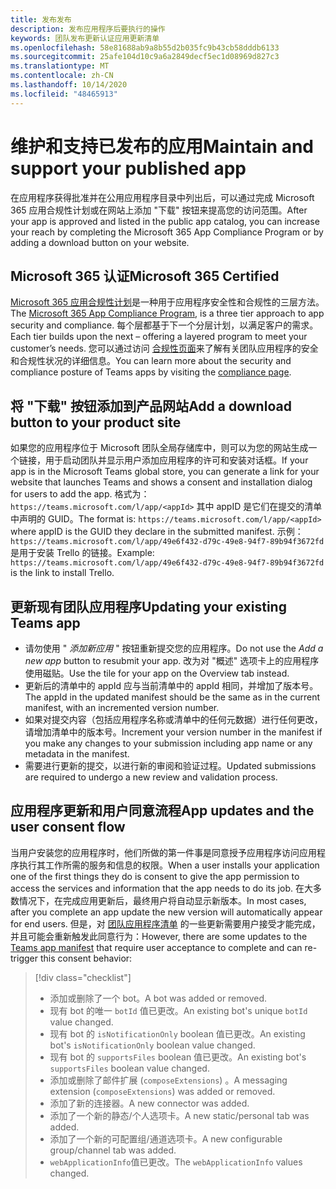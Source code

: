 ```yaml
---
title: 发布发布
description: 发布应用程序后要执行的操作
keywords: 团队发布更新认证应用更新清单
ms.openlocfilehash: 58e81688ab9a8b55d2b035fc9b43cb58dddb6133
ms.sourcegitcommit: 25afe104d10c9a6a2849decf5ec1d08969d827c3
ms.translationtype: MT
ms.contentlocale: zh-CN
ms.lasthandoff: 10/14/2020
ms.locfileid: "48465913"
---
```

# <a name="maintain-and-support-your-published-app"></a><span data-ttu-id="e536f-104">维护和支持已发布的应用</span><span class="sxs-lookup"><span data-stu-id="e536f-104">Maintain and support your published app</span></span> 

<span data-ttu-id="e536f-105">在应用程序获得批准并在公用应用程序目录中列出后，可以通过完成 Microsoft 365 应用合规性计划或在网站上添加 "下载" 按钮来提高您的访问范围。</span><span class="sxs-lookup"><span data-stu-id="e536f-105">After your app is approved and listed in the public app catalog, you can increase your reach by completing the Microsoft 365 App Compliance Program or by adding a download button on your website.</span></span>

## <a name="microsoft-365-certified"></a><span data-ttu-id="e536f-106">Microsoft 365 认证</span><span class="sxs-lookup"><span data-stu-id="e536f-106">Microsoft 365 Certified</span></span>

<span data-ttu-id="e536f-107">[Microsoft 365 应用合规性计划](./application-certification.md)是一种用于应用程序安全性和合规性的三层方法。</span><span class="sxs-lookup"><span data-stu-id="e536f-107">The [Microsoft 365 App Compliance Program](./application-certification.md), is a three tier approach to app security and compliance.</span></span> <span data-ttu-id="e536f-108">每个层都基于下一个分层计划，以满足客户的需求。</span><span class="sxs-lookup"><span data-stu-id="e536f-108">Each tier builds upon the next – offering a layered program to meet your customer’s needs.</span></span> <span data-ttu-id="e536f-109">您可以通过访问 [合规性页面](https://docs.microsoft.com/microsoft-365-app-certification/teams/teams-apps)来了解有关团队应用程序的安全和合规性状况的详细信息。</span><span class="sxs-lookup"><span data-stu-id="e536f-109">You can learn more about the security and compliance posture of Teams apps by visiting the [compliance page](https://docs.microsoft.com/microsoft-365-app-certification/teams/teams-apps).</span></span>

## <a name="add-a-download-button-to-your-product-site"></a><span data-ttu-id="e536f-110">将 "下载" 按钮添加到产品网站</span><span class="sxs-lookup"><span data-stu-id="e536f-110">Add a download button to your product site</span></span>

<span data-ttu-id="e536f-111">如果您的应用程序位于 Microsoft 团队全局存储库中，则可以为您的网站生成一个链接，用于启动团队并显示用户添加应用程序的许可和安装对话框。</span><span class="sxs-lookup"><span data-stu-id="e536f-111">If your app is in the Microsoft Teams global store, you can generate a link for your website that launches Teams and shows a consent and installation dialog for users to add the app.</span></span>
<span data-ttu-id="e536f-112">格式为：  `https://teams.microsoft.com/l/app/<appId>` 其中 appID 是它们在提交的清单中声明的 GUID。</span><span class="sxs-lookup"><span data-stu-id="e536f-112">The format is:  `https://teams.microsoft.com/l/app/<appId>` where appID is the GUID they declare in the submitted manifest.</span></span>
<span data-ttu-id="e536f-113">示例： `https://teams.microsoft.com/l/app/49e6f432-d79c-49e8-94f7-89b94f3672fd` 是用于安装 Trello 的链接。</span><span class="sxs-lookup"><span data-stu-id="e536f-113">Example: `https://teams.microsoft.com/l/app/49e6f432-d79c-49e8-94f7-89b94f3672fd` is the link to install Trello.</span></span>

## <a name="updating-your-existing-teams-app"></a><span data-ttu-id="e536f-114">更新现有团队应用程序</span><span class="sxs-lookup"><span data-stu-id="e536f-114">Updating your existing Teams app</span></span>

* <span data-ttu-id="e536f-115">请勿使用 " *添加新应用* " 按钮重新提交您的应用程序。</span><span class="sxs-lookup"><span data-stu-id="e536f-115">Do not use the *Add a new app* button to resubmit your app.</span></span> <span data-ttu-id="e536f-116">改为对 "概述" 选项卡上的应用程序使用磁贴。</span><span class="sxs-lookup"><span data-stu-id="e536f-116">Use the tile for your app on the Overview tab instead.</span></span>
* <span data-ttu-id="e536f-117">更新后的清单中的 appId 应与当前清单中的 appId 相同，并增加了版本号。</span><span class="sxs-lookup"><span data-stu-id="e536f-117">The appId in the updated manifest should be the same as in the current manifest, with an incremented version number.</span></span>
* <span data-ttu-id="e536f-118">如果对提交内容（包括应用程序名称或清单中的任何元数据）进行任何更改，请增加清单中的版本号。</span><span class="sxs-lookup"><span data-stu-id="e536f-118">Increment your version number in the manifest if you make any changes to your submission including app name or any metadata in the manifest.</span></span>
* <span data-ttu-id="e536f-119">需要进行更新的提交，以进行新的审阅和验证过程。</span><span class="sxs-lookup"><span data-stu-id="e536f-119">Updated submissions are required to undergo a new review and validation process.</span></span>

## <a name="app-updates-and-the-user-consent-flow"></a><span data-ttu-id="e536f-120">应用程序更新和用户同意流程</span><span class="sxs-lookup"><span data-stu-id="e536f-120">App updates and the user consent flow</span></span>

<span data-ttu-id="e536f-121">当用户安装您的应用程序时，他们所做的第一件事是同意授予应用程序访问应用程序执行其工作所需的服务和信息的权限。</span><span class="sxs-lookup"><span data-stu-id="e536f-121">When a user installs your application one of the first things they do is consent to give the app permission to access the services and information that the app needs to do its job.</span></span> <span data-ttu-id="e536f-122">在大多数情况下，在完成应用更新后，最终用户将自动显示新版本。</span><span class="sxs-lookup"><span data-stu-id="e536f-122">In most cases, after you complete an app update the new version will automatically appear for end users.</span></span> <span data-ttu-id="e536f-123">但是，对 [团队应用程序清单](../../../../resources/schema/manifest-schema.md) 的一些更新需要用户接受才能完成，并且可能会重新触发此同意行为：</span><span class="sxs-lookup"><span data-stu-id="e536f-123">However, there are some updates to the [Teams app manifest](../../../../resources/schema/manifest-schema.md) that require user acceptance to complete and can re-trigger this consent behavior:</span></span>

 >[!div class="checklist"]
>
> * <span data-ttu-id="e536f-124">添加或删除了一个 bot。</span><span class="sxs-lookup"><span data-stu-id="e536f-124">A bot was added or removed.</span></span>
> * <span data-ttu-id="e536f-125">现有 bot 的唯一 `botId` 值已更改。</span><span class="sxs-lookup"><span data-stu-id="e536f-125">An existing bot's unique `botId` value changed.</span></span>
> * <span data-ttu-id="e536f-126">现有 bot 的 `isNotificationOnly` boolean 值已更改。</span><span class="sxs-lookup"><span data-stu-id="e536f-126">An existing bot's `isNotificationOnly` boolean value changed.</span></span>
> * <span data-ttu-id="e536f-127">现有 bot 的 `supportsFiles` boolean 值已更改。</span><span class="sxs-lookup"><span data-stu-id="e536f-127">An existing bot's `supportsFiles` boolean value changed.</span></span>
> * <span data-ttu-id="e536f-128">添加或删除了邮件扩展 (`composeExtensions`) 。</span><span class="sxs-lookup"><span data-stu-id="e536f-128">A messaging extension (`composeExtensions`) was added or removed.</span></span>
> * <span data-ttu-id="e536f-129">添加了新的连接器。</span><span class="sxs-lookup"><span data-stu-id="e536f-129">A new connector was added.</span></span>
> * <span data-ttu-id="e536f-130">添加了一个新的静态/个人选项卡。</span><span class="sxs-lookup"><span data-stu-id="e536f-130">A new static/personal tab was added.</span></span>
> * <span data-ttu-id="e536f-131">添加了一个新的可配置组/通道选项卡。</span><span class="sxs-lookup"><span data-stu-id="e536f-131">A new configurable group/channel tab was added.</span></span>
> * <span data-ttu-id="e536f-132">`webApplicationInfo`值已更改。</span><span class="sxs-lookup"><span data-stu-id="e536f-132">The `webApplicationInfo` values changed.</span></span>
>
